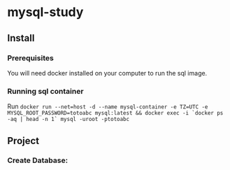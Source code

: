 # mysql-study

## Install

### Prerequisites
You will need docker installed on your computer to run the sql image.

### Running sql container
Run ```docker run --net=host -d --name mysql-container -e TZ=UTC -e MYSQL_ROOT_PASSWORD=totoabc mysql:latest && docker exec -i `docker ps -aq | head -n 1` mysql -uroot -ptotoabc```

## Project

### Create Database: